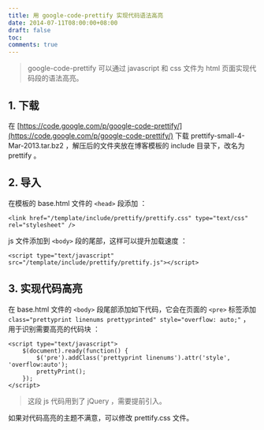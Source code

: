 ```yaml
---
title: 用 google-code-prettify 实现代码语法高亮
date: 2014-07-11T08:00:00+08:00
draft: false
toc:
comments: true
---
```



> google-code-prettify 可以通过 javascript 和 css 文件为 html 页面实现代码段的语法高亮。

## 1. 下载

在 [https://code.google.com/p/google-code-prettify/](https://code.google.com/p/google-code-prettify/) 下载 prettify-small-4-Mar-2013.tar.bz2 ，解压后的文件夹放在博客模板的 include 目录下，改名为 prettify 。

## 2. 导入

在模板的 base.html 文件的 `<head>` 段添加 ：

    <link href="/template/include/prettify/prettify.css" type="text/css" rel="stylesheet" />

js 文件添加到 `<body>` 段的尾部，这样可以提升加载速度 ：

    <script type="text/javascript" src="/template/include/prettify/prettify.js"></script>
    
## 3. 实现代码高亮

在 base.html 文件的 `<body>` 段尾部添加如下代码，它会在页面的 `<pre>` 标签添加 `class="prettyprint linenums prettyprinted" style="overflow: auto;"` ，用于识别需要高亮的代码块 ：

    <script type="text/javascript">
        $(document).ready(function() {
            $('pre').addClass('prettyprint linenums').attr('style', 'overflow:auto');
            prettyPrint();
        });
    </script>

> 这段 js 代码用到了 jQuery ，需要提前引入。

如果对代码高亮的主题不满意，可以修改 prettify.css 文件。
